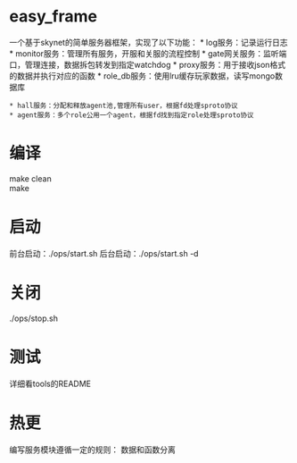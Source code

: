 # easy_frame
一个基于skynet的简单服务器框架，实现了以下功能：
    * log服务：记录运行日志
    * monitor服务：管理所有服务，开服和关服的流程控制
    * gate网关服务：监听端口，管理连接，数据拆包转发到指定watchdog
    * proxy服务：用于接收json格式的数据并执行对应的函数
    * role_db服务：使用lru缓存玩家数据，读写mongo数据库
    
    * hall服务：分配和释放agent池,管理所有user，根据fd处理sproto协议
    * agent服务：多个role公用一个agent，根据fd找到指定role处理sproto协议

# 编译
make clean  
make

# 启动
前台启动：./ops/start.sh
后台启动：./ops/start.sh -d

# 关闭
./ops/stop.sh

# 测试
详细看tools的README


# 热更
编写服务模块遵循一定的规则： 数据和函数分离

